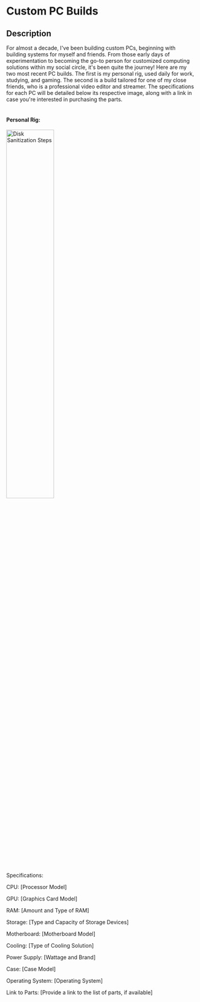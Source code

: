 <h1>Custom PC Builds</h1>

<h2>Description</h2>
For almost a decade, I've been building custom PCs, beginning with building systems for myself and friends. From those early days of experimentation to becoming the go-to person for customized computing solutions within my social circle, it's been quite the journey! Here are my two most recent PC builds. The first is my personal rig, used daily for work, studying, and gaming. The second is a build tailored for one of my close friends, who is a professional video editor and streamer. The specifications for each PC will be detailed below its respective image, along with a link in case you're interested in purchasing the parts.
<br />
<br />
<h4>Personal Rig:</h4>
<img src="https://github.com/Yagoobz/CustomPCBuilds/assets/145611184/70aa943c-2c96-4b7a-a410-188eafe65470" height="50%" width="50%" alt="Disk Sanitization Steps"/>


Specifications:

CPU: [Processor Model]

GPU: [Graphics Card Model]

RAM: [Amount and Type of RAM]

Storage: [Type and Capacity of Storage Devices]

Motherboard: [Motherboard Model]

Cooling: [Type of Cooling Solution]

Power Supply: [Wattage and Brand]

Case: [Case Model]

Operating System: [Operating System]

Link to Parts: [Provide a link to the list of parts, if available]
